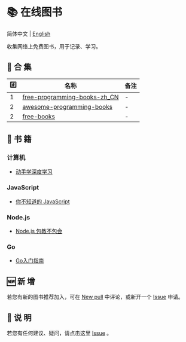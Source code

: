 # 📚 在线图书

简体中文 | [English](./README_EN.md) 

收集网络上免费图书，用于记录、学习。

## 📒 合 集

| #️⃣   | 名称                                  | 备注 |
| --- | ------------------------------------- | ---- |
| 1   | [free-programming-books-zh_CN][all01] | -    |
| 2   | [awesome-programming-books][all02]    | -    |
| 2   | [free-books][all03]                   | -    |

## 📃 书 籍

### 计算机
- [动手学深度学习][com01]

### JavaScript
- [你不知道的 JavaScript][js01] 

### Node.js
- [Node.js 包教不包会][node01]

### Go
- [Go入门指南][go01]

## 🆕 新 增

若您有新的图书推荐加入，可在 [New pull](https://github.com/Online-books/contents/issues/1) 中评论，或新开一个 [Issue](https://github.com/Online-books/contents/issues/new) 申请。

## 💭 说 明

若您有任何建议、疑问，请点击这里 [Issue](https://github.com/Online-books/contents/issues) 。


<!-- Collection link  -->
[all01]:https://github.com/Online-books/free-programming-books-zh_CN
[all02]:https://github.com/Online-books/awesome-programming-books
[all03]:https://github.com/Online-books/free-books

<!-- Book link -->
[com01]:https://github.com/Online-books/d2l-zh
[js01]:https://github.com/Online-books/You-Dont-Know-JS
[node01]:https://github.com/Online-books/node-lessons
[go01]:https://github.com/Online-books/the-way-to-go_ZH_CN
